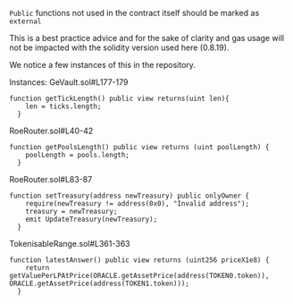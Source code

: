 
```Public``` functions not used in the contract itself should be marked as ```external``` 

This is a best practice advice and for the sake of clarity and gas usage will not be impacted with the solidity version used here (0.8.19).

We notice a few instances of this in the repository.

Instances:
GeVault.sol#L177-179

```solidity
function getTickLength() public view returns(uint len){
    len = ticks.length;
  }
```

RoeRouter.sol#L40-42

```solidity
function getPoolsLength() public view returns (uint poolLength) {
    poolLength = pools.length;
  }
```

RoeRouter.sol#L83-87

```solidity
function setTreasury(address newTreasury) public onlyOwner {
    require(newTreasury != address(0x0), "Invalid address");
    treasury = newTreasury;
    emit UpdateTreasury(newTreasury);
  }
```

TokenisableRange.sol#L361-363

```solidity
function latestAnswer() public view returns (uint256 priceX1e8) {
    return getValuePerLPAtPrice(ORACLE.getAssetPrice(address(TOKEN0.token)), ORACLE.getAssetPrice(address(TOKEN1.token)));
  }
```


